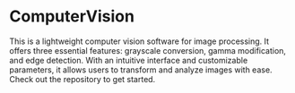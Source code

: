 # ComputerVision

This is a lightweight computer vision software for image processing. It offers three essential features: grayscale conversion, gamma modification, and edge detection. With an intuitive interface and customizable parameters, it allows users to transform and analyze images with ease. Check out the repository to get started.
